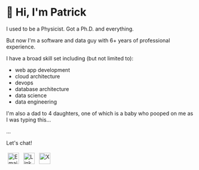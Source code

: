 # 👋 Hi, I'm Patrick

I used to be a Physicist. Got a Ph.D. and everything.

But now I'm a software and data guy with 6+ years of professional experience.

I have a broad skill set including (but not limited to):

- web app development
- cloud architecture
- devops
- database architecture
- data science
- data engineering

I'm also a dad to 4 daughters, one of which is a baby who pooped on me as I was typing this...

...

Let's chat!

<a href="mailto:patrick.a.nadeau@gmail.com" style="text-decoration:none;">
  <img src="https://simpleicons.org/icons/gmail.svg" alt="Email" height="30" width="30" style="vertical-align:middle;margin:4px">
</a>
<a href="https://www.linkedin.com/in/pnads" style="text-decoration:none;">
  <img src="https://simpleicons.org/icons/linkedin.svg" alt="LinkedIn" height="30" width="30" style="vertical-align:middle;margin:4px">
</a>
<a href="https://x.com/pnadsphd" style="text-decoration:none;">
  <img src="https://simpleicons.org/icons/x.svg" alt="X" height="30" width="30" style="vertical-align:middle;margin:4px">
</a>
